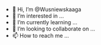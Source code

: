 - 👋 Hi, I’m @Wusniewskaaga
- 👀 I’m interested in ...
- 🌱 I’m currently learning ...
- 💞️ I’m looking to collaborate on ...
- 📫 How to reach me ...

<!---
Wusniewskaaga/Wusniewskaaga is a ✨ special ✨ repository because its `README.md` (this file) appears on your GitHub profile.
You can click the Preview link to take a look at your changes.
--->
